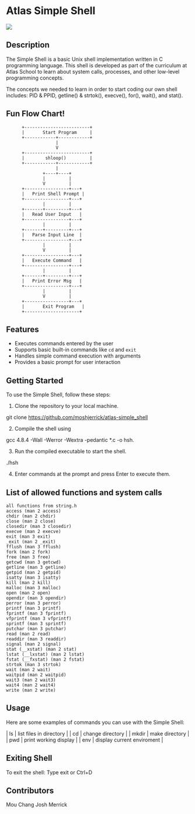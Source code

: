 # Atlas Simple Shell

<img src="https://encrypted-tbn0.gstatic.com/images?q=tbn:ANd9GcSK5DHO13kpVfm4iiqn6wAdl_-8FQU4cKO-Xkq2DhGE5qWyuH2gtrdbTUPII5detET4k10&usqp=CAU">


## Description
The Simple Shell is a basic Unix shell implementation written in C programming language. This shell is developed as part of the curriculum at Atlas School to learn about system calls, processes, and other low-level programming concepts.

The concepts we needed to learn in order to start coding our own shell includes: PID & PPID, getline() & strtok(), execve(), for(), wait(), and stat().

## Fun Flow Chart!

          +-------------------------+
          |       Start Program     |
          +------------+------------+
                       |
                       V
          +-------------------------+
          |        shloop()         |
          +------------+------------+
                       |
                  +----+----+
                  |         |
                  V         |
          +-----------------+---+
          |   Print Shell Prompt |
          +-----------------+---+
                  |         |
          +-------+---------+---+
          |   Read User Input   |
          +-----------------+---+
                  |         |
          +-------+---------+---+
          |   Parse Input Line  |
          +-----------------+---+
                  |         |
                  V         |
          +-----------------+---+
          |   Execute Command   |
          +-----------------+---+
                  |         |
          +-------+---------+---+
          |   Print Error Msg   |
          +-----------------+---+
                  |         |
                  V         |
          +-----------------+---+
          |       Exit Program   |
          +---------------------+



## Features
- Executes commands entered by the user
- Supports basic built-in commands like `cd` and `exit`
- Handles simple command execution with arguments
- Provides a basic prompt for user interaction

## Getting Started
To use the Simple Shell, follow these steps:

1. Clone the repository to your local machine.

git clone https://github.com/moshjerrick/atlas-simple_shell

2. Compile the shell using

gcc 4.8.4 -Wall -Werror -Wextra -pedantic *.c -o hsh.

3. Run the compiled executable to start the shell.

./hsh

4. Enter commands at the prompt and press Enter to execute them.

## List of allowed functions and system calls

    all functions from string.h
    access (man 2 access)
    chdir (man 2 chdir)
    close (man 2 close)
    closedir (man 3 closedir)
    execve (man 2 execve)
    exit (man 3 exit)
    _exit (man 2 _exit)
    fflush (man 3 fflush)
    fork (man 2 fork)
    free (man 3 free)
    getcwd (man 3 getcwd)
    getline (man 3 getline)
    getpid (man 2 getpid)
    isatty (man 3 isatty)
    kill (man 2 kill)
    malloc (man 3 malloc)
    open (man 2 open)
    opendir (man 3 opendir)
    perror (man 3 perror)
    printf (man 3 printf)
    fprintf (man 3 fprintf)
    vfprintf (man 3 vfprintf)
    sprintf (man 3 sprintf)
    putchar (man 3 putchar)
    read (man 2 read)
    readdir (man 3 readdir)
    signal (man 2 signal)
    stat (__xstat) (man 2 stat)
    lstat (__lxstat) (man 2 lstat)
    fstat (__fxstat) (man 2 fstat)
    strtok (man 3 strtok)
    wait (man 2 wait)
    waitpid (man 2 waitpid)
    wait3 (man 2 wait3)
    wait4 (man 2 wait4)
    write (man 2 write)


## Usage
Here are some examples of commands you can use with the Simple Shell:


| ls | list files in directory |
| cd | change directory |
| mkdir | make directory |
| pwd | print working display |
| env | display current enviroment |

## Exiting Shell
To exit the shell: Type exit or Ctrl+D







## Contributors
Mou Chang
Josh Merrick
